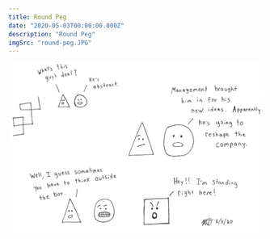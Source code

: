 ```yaml
---
title: Round Peg
date: "2020-05-03T00:00:00.000Z"
description: "Round Peg"
imgSrc: "round-peg.JPG"
---
```


![Round Peg](./round-peg.JPG)
